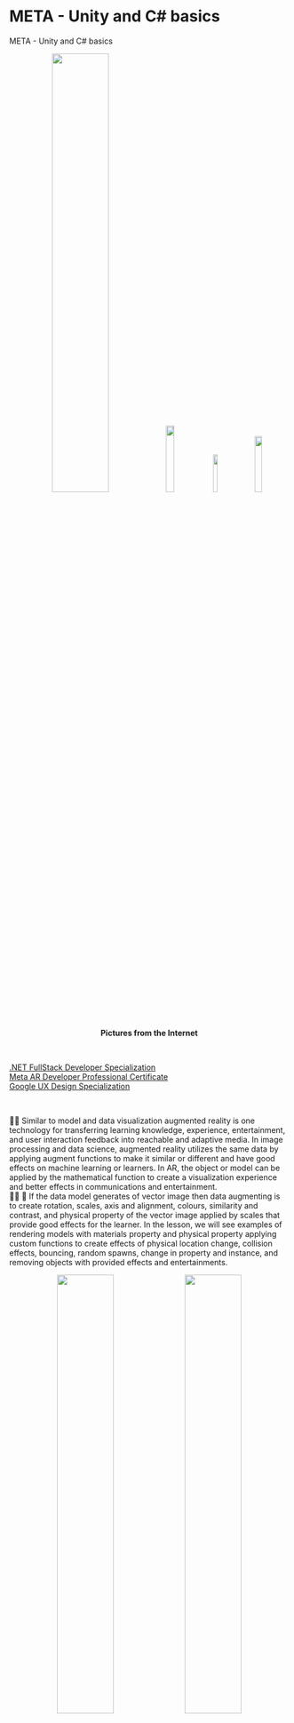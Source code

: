 # META - Unity and C# basics
META - Unity and C# basics

<p align="center" width="100%">
    <img width="45%" src="https://github.com/jkaewprateep/META---Unity-and-C-basics/blob/main/AR%20instructors.png">
    <img width="17.5%" src="https://github.com/jkaewprateep/META---Unity-and-C-basics/blob/main/versus.jpg">  
    <img width="13.2%" src="https://github.com/jkaewprateep/META---Unity-and-C-basics/blob/main/image22.jpg">  
    <img width="16.1%" src="https://github.com/jkaewprateep/META---Unity-and-C-basics/blob/main/kid_24.jpg"> </br>
    <b> Pictures from the Internet </b> </br>
</p>

</br>

[.NET FullStack Developer Specialization ]( https://github.com/jkaewprateep/Portfolio/blob/main/Coursera%206DRYK7YS79ZT.pdf ) </br>
[Meta AR Developer Professional Certificate]( https://github.com/jkaewprateep/Portfolio/blob/main/Coursera%20T9ZTYYSXGY5H.pdf ) </br>
[Google UX Design Specialization]( https://coursera.org/share/15f48b13d33cefb8686c2bcca579d6a8 ) </br>

</br>

🧸💬 Similar to model and data visualization augmented reality is one technology for transferring learning knowledge, experience, entertainment, and user interaction feedback into reachable and adaptive media. In image processing and data science, augmented reality utilizes the same data by applying augment functions to make it similar or different and have good effects on machine learning or learners. In AR, the object or model can be applied by the mathematical function to create a visualization experience and better effects in communications and entertainment. </br>
👧💬 🎈 If the data model generates of vector image then data augmenting is to create rotation, scales, axis and alignment, colours, similarity and contrast, and physical property of the vector image applied by scales that provide good effects for the learner. In the lesson, we will see examples of rendering models with materials property and physical property applying custom functions to create effects of physical location change, collision effects, bouncing, random spawns, change in property and instance, and removing objects with provided effects and entertainments. </br>

<p align="center" width="100%">
    <img width="45%" src="https://github.com/jkaewprateep/META---Unity-and-C-basics/blob/main/web01.png">
    <img width="45%" src="https://github.com/jkaewprateep/META---Unity-and-C-basics/blob/main/web02.png">
    <img width="45%" src="https://github.com/jkaewprateep/META---Unity-and-C-basics/blob/main/web03.png">
    <img width="45%" src="https://github.com/jkaewprateep/META---Unity-and-C-basics/blob/main/web04.png"> </br>
</p>

🐑💬 ➰ Heart beating with physical property and creating games using AR by Unity program possible with the provided tools and C# programming languages but you need to know the basics of class inheritance programming styles because the AR development platform will utilize of user create objects and render for the same screen rendering. </br>
🐐💬 Applying effects, gravity and boundary of the image or collisions creates games and simulation development environments where you can specific mass, position, and axis of the object to start the collision effects when there are one or more objects in the same screen aligned or pass-though the target collision axes and position. </br>

### PlayerController.cs ###

🐑💬 ➰ By the public variable allows parameters for the class variable to reuse the same variable inside the class and utilize the effects, private variables are similar to the same rules and ```C# language programming``` . </br>
🦭💬 There are rotation axis measurements and similar axis measurements for object description and Unity provided ```transform functions``` to perform rotation axis and similar axis. Continuous movement can use a time ticker or physical force apply. </br>
🧸💬 The rotation axis is easy to use with an angle while the symmetric axis is easy to use with the position then the ```transform functions``` is very useful you can work without converting values between these two axises. </br>

```
using System.Collections;
using System.Collections.Generic;
using UnityEngine;

public class PlayerController : MonoBehaviour
{
    // Private Variables
    private float speed = 5.0f; 
    private float turnSpeed = 25.0f;
    private float horizontalInput; 
    private float forwardInput;

    // Update is called once per frame
    void Update()
    {
        // This is where we get player input
        horizontalInput = Input.GetAxis("Horizontal");
        forwardInput = Input.GetAxis("Vertical");
        // We move the vehicle forward
        transform. Translate (Vector3. forward * Time.deltaTime * speed * forwardInput);
        // We turn the vehicle
        transform.Rotate(Vector3.up, Time.deltaTime * turnSpeed * horizontalInput);
    }
}
```

### PlayerController.cs - time delta ###

🐑💬 ➰ Continuous movement by ```time delta``` and the ```speed``` effects on the rotation axis forward, make the object model rotate moving forward with the speed effect provided and the class can change the direction of the object ```forward``` and ```backward``` . </br>
🧸💬 The ```time delta``` is a good object for continuous actions, Unity allows to use of the time delta anywhere or from import reference and instance but as a symmetric axis and original source on the screen the object they are working on the same time scalings. </br>
🦭💬 The ```Vector3``` is a vector-like property of the object and contains useful functions where you can work with communication words forward, backward, rotation etc. </br>

```
public class PlayerController2 : MonoBehaviour
{
    // Update is called once per frame
    void Update()
    {
        transform.Translate(Vector3.forward * Time.deltaTime * 21);        
    }
}
```

### PlayerController.cs - parameterizes ###

🐑💬 ➰ By ```GameObject``` is related to the object of the script or the custom class of action assigned to and simply applies the new position by using the ```transform functions``` . </br>
🐯💬 The ```Offset``` is one way to apply the effects and you can create multiple Offset values and make them as matrix apply for the same type of effects and share between objects or create a script file of the effect that can be reused in the project. There is ```traditional INFO``` where the same type of object behavior is the same as in the project and ```culture INFO``` where a similar type of object provides the same effects as import components and the object can be reused overall the projects. </br>
🦁💬 Effects of the object same as class property and materials property are protected the same as the object and its effects within the same and outside domain. Applying the same object in different projects or domains may create different effects but the ```original domain effects``` are the most potential of the object property even the development domain creates wider effects. </br>
🐐💬 When there are multiple domains the model object is also the same as the data model we determine the effect of the original domain but if there is a specialization of the different domains that is significant that is individual domain effects. As the ```individual domain effects``` properties are preserved but the effects is selected by the domain controller and designer to use and normally bug and effects enchantment will work on the original domain and if updated, and create wider effects that need to be performed on specific domains separately. Copied of the object model to run in a specific domain that is not original is not covered by the design but protected by the original idea. Copied of the programming running on the target-specific domain that the program owner had intentionally built, they are hardworking but intentionally only when it ```works on a specific domain``` . ( Working on the specific version of the program or fixing bugs then ```ES - essential patch``` is sometimes called intentional and do not mess with the sentence we apply intentionally. It does not mean we create bugs to fix. </br>

```
public class PlayerController3 : MonoBehaviour
{
    public GameObject player;
    private Vector3 Offset = new Vector3(0, 5, -7);

    // Update is called once per frame
    void Update()
    {
        // Offset the camera behide the player by adding the player locations;
        transform.position = player.transform.position + Offset;
    }
}
```

### Rotation.cs - custom action - vector ###

🐑💬 ➰ Rotation action on the rotation domain is applied ```degrees``` or ```angular degrees``` by its method otherwise uses a transformation function. </br> 
🧸💬 Working with drawings subject object rotation on itself is easy just by the ```rotation function``` but object rotation by axis requires a bit of technique by creating a new coordinate and transforming to the new coordinate. </br> 
🦭💬 In programming when referring to data models or data model objects you can reference a larger data model and specify the specific property the same as the object you merge as the model object internally used within the project. The project will easily apply external program logic or simulation problems because they support both symmetric axis and rotation axis, input as the matrix can be converted using the transform function to the vector object as required by the objective. ```Machine learning```, ```feedback systems```, and ```data communications``` project communication protocols provide output signalings as numerics in matrixes sizes specific or logits shape that is the adaptive method to create simulation from the output of the process same as ```PyGame```, ```Gyms```, and other ```simulation environment``` for machine learning and games. </br> 

```
public class PlatformRotate : MonoBehaviour { 

    public Vector3 rotateChange;

    // Update is called once per frame
    void Update()
    {
        transform.Rotate (rotateChange); 
    }
}
```

### Default.cs - custom action - position ###

🐑💬 ➰ Position axis action by incremental of the position value by its symmetric domain. </br> 
👧💬 🎈 Incremental support when testing the object is originals by the environment using the games environment functions without opening into the class method working is create the incremental function when they are a response to the same environment input and they are limited their action into the boundary, not distracted or create none aligned of reference in the game's environment and they are not left of the environment by the extreme functions they can contain within the environment. ```Objects need to be contained within the environment``` . </br> 
🐯💬 Visually are the objects aligned with the ```traditional-INFO as references``` object in the environment⁉️ </br> 
🦁💬 By the object of the environment, source of light, and provided in the science, vertical and horizontal axis we can create a function to determine object enter into the environment. If the object is not aligned with the environment can create effects on users or users create an effect that considers a material object. </br> 
👧💬 🎈 Example cheating items in-game environment does it prohibited⁉️ </br> 
🦁💬 Needs to be decided by the game admin and users because that is not aligned with the game's story and the game's tradition. </br> 

```
public class TrackPosition : MonoBehaviour {
    
    public Vector3 positionChange;

    // Update is called once per frame
    void Update()
    {
        transform.position += positionChange;
    }
}
```

### AlignObjects.cs - custom action - transform position ###

🐑💬 ➰ Transformation is the application of the simple input objects and their effects. </br> 
🦭💬 Array-like property support for the object of the game helps about create programming iteration or programming logic application apply and support of array-like object property is dedicated collection property and create support inheritance method as using ```C# language``` . </br> 
🐯💬 Working ```APIs``` level ```culture-INFO``` need to provide an inherited class-like object that supports collections method, references description, numeric data and description, and function return and ops-codes to submitted. </br> 
🦁💬 That is because users have many levels and they need to access the same resources, the API needs to create and handle support to them with possible methods designed by the API and working function algorithms. </br> 

```
public class AlignObjects: MonoBehaviour
{
    public GameObject[] objectsToAlign; 
    public float spacing = 1;

    // Start is called before the first frame update
    void Start()
	{
        for (var i = 0; i < objectsToAlign.Length; i++)
            {
                objectsToAlign[i].transform.position = new Vector3(i* spacing, 0, 0);
            }
    }
}
```

### BulletCreator.cs - custom action - key space ###

🐑💬 ➰ Create functions for the model object effects that can recall overall the project. </br> 
🧸💬 Collection of actions or effects can create as a method function when it can call from an application or working process class object that can save the actions method as they are named as function name or you can name them like ```snowflakes``` or ```ShootBullet``` .</br> 

```
public class BulletCreator : MonoBehaviour
{
    public GameObject bullet;

    void Start()
    {
        Invoke("ShootBullet", 2);
    }
    void ShootBullet()
    {
        var newBullet = Instantiate(bullet);
        newBullet.transform.position = new Vector3(0, 10, 0);
        Destroy(newBullet, 5);
    }
    void Update()
    {
        if (Input.GetKeyDown(KeyCode.Space))
        {
            ShootBullet();
        }
    }
}
```

### DestroyOnClick.cs - custom action - destroy object - key space ###

🐑💬 ➰ Remove the object from the domain. </br>
🐐💬 ➰ Unity build function Destroy for the AR object then you do not need to dispose or create a dedicated function, AR works well in the visualization object and priority tasks ordering even using a bit of computation power. </br>
🦭💬 There is a hidden truth about the programming we are reading the object on the scene and interacting or directly applying effects we create and need visualization update the ```destroy``` function is a create function that helps update render object results that are faster than iterations update by each item on the scene that is some examples of create function useful from AR. </br>

```
public class DestroyOnClick : MonoBehaviour
{
    void OnMouseDown()
    {
        Destroy(gameObject);
    }
}
```

### ExampleBehaviourScript.cs - custom action - change property - key space ###

🐑💬 ➰ Accepted the key press and performed actions by its conditions to create better effects, change of the object property and render display determined by the ```user key press interactions``` . </br>
🐯💬 Touch and absolute colours that is a working item. </br>
🦭💬 It is ready to use, and they need to have behavior when needed or like ```m&M``` they are selling by the software application working when needed and the function will not automatically call by the assignment logic same as the snacks candy. </br>

```
public class ExampleBehaviourScript : MonoBehaviour
{
    // Update is called once per frame
    void Update()
    {
        {
            if (Input.GetKeyDown(KeyCode.R))
            {
                GetComponent<Renderer>().material.color = Color.red;
            }
            if (Input.GetKeyDown(KeyCode.G))
            {
                GetComponent<Renderer>().material.color = Color.green;
            }
            if (Input.GetKeyDown(KeyCode.B))
            {
                GetComponent<Renderer>().material.color = Color.blue;
            }
        }
    }
}
```

### Movement.cs - custom action - change position - key space ###

🐑💬 ➰ Keypress conditions apply position effect with time and velocity speed, parameterized speed variable. </br>
🦭💬 The ```Rational buttom``` is add 0.5 dimension by the delay-time pressing work widely and famous and at the beginning of smart mobile phones introduce the games created to support rational button control that makes for the smaller mobile device is a good user experience that they need to create a desire to the action and many games released to the support of the same idea and application when competitive platform define of full control set of user input that is for working as computer plam on hand. </br>
🦭💬 It is rational because it provides ```signals with amplitude``` and famous encapsulated into a range number decimal and float for computing and communication processes. </br>

```
public class Movement : MonoBehaviour
{
    public float speed;

    // Update is called once per frame
    void Update()
    {
        var pos = transform.position;

        if (Input.GetKey(KeyCode.LeftArrow))
        {
            pos.x = pos.x - speed * Time.deltaTime;
        }
        if (Input.GetKey(KeyCode.RightArrow))
        {
            pos.x = pos.x + speed * Time.deltaTime;
        }
        if (Input.GetKey(KeyCode.UpArrow))
        {
            pos.y = pos.y + speed * Time.deltaTime;
        }
        if (Input.GetKey(KeyCode.DownArrow))
        {
            pos.y = pos.y - speed * Time.deltaTime;
        }

        transform.position = pos;
    }
}
```

### Movement.cs - custom action - visibility - key space ###

🐑💬 ➰ Visibility affects application from user keypress interactions. </br>
👧💬 🎈 Visibility is one tool because we use observation for the objects or players when they have visibility and observation at the same level we can make objects visible they can interact or they can observe makes us different than users where we are not created of new object and balance of the game tradition. </br>
🐯💬 Monster visibility can be both monster observation ranges and player observation ranges but not over ```spawn rates```. Outscope player observation is none game ```tradition-INFO``` because humans are the game players. </br>
👧💬 🎈 Sometimes I will need to observe the monster ```observation ranges``` to determine as the game's detective they should not see the player or the player should have ```collection items``` drop from the spawns and observation range if they are human. </br>

```
public class RendererEnabler : MonoBehaviour
{
    // Update is called once per frame
    void Update()
    {   
        if (Input.GetKeyDown(KeyCode.Space))
        {
            var renderer = GetComponent<Renderer>();
            renderer.enabled = !renderer.enabled;
        }
    }
}
```

### SphereMaker.cs - custom action - create object - key space ###

🐑💬 ➰ Duplicate object for same property object created with target position on the same domain, ```random function``` create distribution effects of the objects created by this function. </br>

```
public class SphereMaker : MonoBehaviour
{
    public GameObject sphere;
    public int numberOfSpheres = 4;

    // Start is called before the first frame update
    void Start()
    {
        for (int i = 0; i < numberOfSpheres; i = i + 1)
        {
            var duplicateSphere = GameObject.Instantiate(sphere);
            duplicateSphere.transform.position = new Vector3(i, 0, 0);
        }
    }

    // Update is called once per frame
    void Update()
    {
        if (Input.GetMouseButtonDown(1))
        {
            var duplicateSphere = GameObject.Instantiate(sphere);
            duplicateSphere.transform.position = new Vector3(Random.Range(-4, 4), Random.Range(-4, 4), 0);
            Camera.main.transform.LookAt(duplicateSphere.transform);
        }
    }
}
```

### TestScript.cs - custom action - camera tracking ###

🐑💬 ➰ Camera tracking scripts for object observation or velocity object access the primary object. </br>

```
public class TestScript : MonoBehaviour
{
    public float torque;
    public float velocity;
    public Rigidbody rb;

    void Start()
    {
        rb = GetComponent<Rigidbody>();
    }

    void FixedUpdate()
    {
        float turn = Input.GetAxis("Horizontal");
        rb.AddTorque(Vector3.up * torque * turn);

        var vertical = Input.GetAxis("Vertical");

        // float turn = Input.GetAxis("Horizontal");
        // rb. AddTorque(Vector3.up * torque * turn);
        // rb.AddForce(Vector3.forward * velocity * vertical);
        rb.AddForce(Camera.main.transform.forward * velocity * vertical);
        rb.AddForce(Camera.main.transform.up * velocity * vertical);
        // rb.AddForce(Camera.main.transform.up * velocity * vertical) 
        // rb.AddForce(Camera.main.transform.forward * velocity * vertical); 
    }
}
```

### ColorChanger.cs - custom action - property change - collisions ###

🐑💬 ➰ The ```collision``` enter effects method by object property changes and rendering. </br>

```
public class ColorChanger : MonoBehaviour
{
    public GameObject spherePrefab;

    void OnCollisionEnter(Collision collision)
    {
        foreach (ContactPoint contact in collision.contacts)
        {
            // var collision_colour = contact.color;
            var collision_point = contact.point;
            var collision_type = contact.normal;
            // var collision_sphere = contact.collider;          
            
            GameObject duplicateSphere = GameObject.Instantiate(spherePrefab);
            //
            var shpere = duplicateSphere.GetComponent<Collider>();
            duplicateSphere.GetComponent<Renderer>().material.color = Color.red;
            // duplicateSphere.collider = collision.collider;


            var colour_code = Random.Range(0, 3);
            switch(colour_code)
            {
                case 0 : GetComponent<Renderer>().material.color = Color.red;
                    break;
                case 1 : GetComponent<Renderer>().material.color = Color.blue;
                    break;
                case 2 : GetComponent<Renderer>().material.color = Color.green;
                    break;
                case 3 : GetComponent<Renderer>().material.color = Color.red;
                    break;
            }        

            // Debug.DrawRay(contact.point, contact.normal, Color.white);
        }
        // if (collision.relativeVelocity.magnitude > 2)
        //     audioSource.Play();
    }
}
```

### DestroyOutOfBounds.cs - custom action - game environment scopes ###

🐑💬 ➰ Range position effects. </br>

```
public class DestroyOutOfBounds : MonoBehaviour
{
    private float topBound = 10;
    private float lowerBound = -10;

    // Update is called once per frame
    void Update()
    {
        if(transfrom.position.z > topBound)
        {
            Destroy(gameObject);
        }

        if(transfrom.position.z < lowerBound)
        {
            Destroy(gameObject);
            Debug.log("Game Over!!!");
        }
    }
}
```

### DetectCollisionsn.cs - custom action - destroy object - collisions ###

🐑💬 ➰ On ```Collider``` event trigger. </br>

```
public class DetectCollisions : MonoBehaviour
{
    private void onTriggerEnter(Collider other)
    {
        Destroy(gameObject);
        Destroy(other.gameObject);
    }
}
```

### MoveForward.cs - custom action - initial speed - parameterizes ###

🐑💬 ➰ Create instance velocity speed movement effects for the assigning object. </br>

```
public class MoveForward : MonoBehaviour
{
    public float speed = 40.0f;

    // Update is called once per frame
    void Update()
    {
        transform.Translate( Vector3.forward * Time.deltaTime * speed );
    }
}
```

### PlayerController.cs - custom action - position transform - parameterizes ###

🐑💬 ➰ Apply the effects of position and rotation. </br>

```
public class PlayerController : MonoBehaviour
{
    public float horizointalInput;
    public float speed = 10.0f;
    public float xRange = 10.0f;
    private float topBound = 10;
    private float lowerBound = -10;

    public GameObject projectilePrefab;

    // Update is called once per frame
    void Update()
    {
        if (transform.position.x < - xRange)
        {
            transform.position = new Vector3( -xRange, transform.position.y, transform.position.z );
        }

        if (transform.position.x > xRange)
        {
            transform.position = new Vector3( xRange, transform.position.y, transform.position.z );
        } 

        horizointalInput = Input.GetAxis("Horizontal");
        transform.Translate(Vector3.right * horizointalInput * Time.deltaTime * speed );
    }
}

```

### SpawnManager.cs - custom action - spawn range positions - parameterizes ###

🐑💬 ➰ Spawn in range of the object animation, rotation, and delay. </br>

```
public class SpawnManager : MonoBehaviour
{
    public GameObject[] animalPrefebs;
    // public int animalIndex;
    private float spawnRangeX = 20;
    private float spawnPosZ = 20;
    private float startDelay = 2;
    private float spawnInterval = 1.5f;

    // Start is called before the first frame update
    void Start()
    {
        InvokeRepeating("SpawnRandomAnimal", startDelay, spawnInterval);
    }

    void SpawnRandomAnimal()
    {
        int animalIndex = Random.Range(0, animalPrefebs.length);
        Vector3 spawnPos = new Vector3(Random.Range(-spawnRangeX, spawnRangeX), 0, spawnPosZ);

        Instantiate(animalPrefebs[animalIndex], spawnPos, animalPrefebs[animalIndex].transform.rotation);
    }
}
```

---

<p align="center" width="100%">
    <img width="30%" src="https://github.com/jkaewprateep/advanced_mysql_topics_notes/blob/main/custom_dataset.png">
    <img width="30%" src="https://github.com/jkaewprateep/advanced_mysql_topics_notes/blob/main/custom_dataset_2.png"> </br>
    <b> 🥺💬 รับจ้างเขียน functions </b> </br>
</p>
